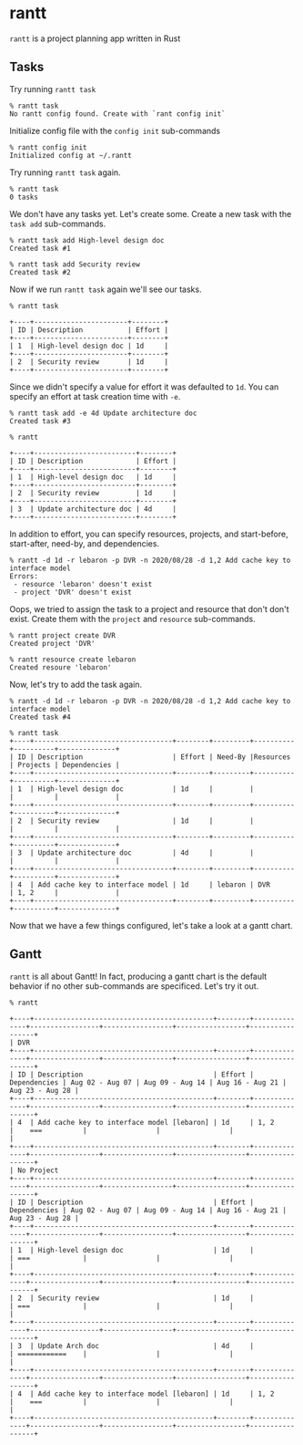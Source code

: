 # rantt

`rantt` is a project planning app written in Rust

## Tasks

Try running `rantt task`

```
% rantt task
No rantt config found. Create with `rant config init`
```

Initialize config file with the `config init` sub-commands

```
% rantt config init
Initialized config at ~/.rantt
```

Try running `rantt task` again.

```
% rantt task
0 tasks
```

We don't have any tasks yet. Let's create some.
Create a new task with the `task add` sub-commands.

```
% rantt task add High-level design doc
Created task #1

% rantt task add Security review
Created task #2
```

Now if we run `rantt task` again we'll see our tasks.

```
% rantt task

+----+-----------------------+--------+
| ID | Description           | Effort |
+----+-----------------------+--------+
| 1  | High-level design doc | 1d     |
+----+-----------------------+--------+
| 2  | Security review       | 1d     |
+----+-----------------------+--------+
```

Since we didn't specify a value for effort it was defaulted to `1d`. You can specify an effort at task creation time with `-e`.

```
% rantt task add -e 4d Update architecture doc
Created task #3

% rantt

+----+-------------------------+--------+
| ID | Description             | Effort |
+----+-------------------------+--------+
| 1  | High-level design doc   | 1d     |
+----+-------------------------+--------+
| 2  | Security review         | 1d     |
+----+-------------------------+--------+
| 3  | Update architecture doc | 4d     |
+----+-------------------------+--------+
```

In addition to effort, you can specify resources, projects, and start-before, start-after, need-by, and dependencies.

```
% rantt -d 1d -r lebaron -p DVR -n 2020/08/28 -d 1,2 Add cache key to interface model
Errors:
 - resource 'lebaron' doesn't exist
 - project 'DVR' doesn't exist
```

Oops, we tried to assign the task to a project and resource that don't don't exist. Create them with the `project` and `resource` sub-commands.

```
% rantt project create DVR
Created project 'DVR'

% rantt resource create lebaron
Created resoure 'lebaron'
```

Now, let's try to add the task again.

```
% rantt -d 1d -r lebaron -p DVR -n 2020/08/28 -d 1,2 Add cache key to interface model
Created task #4

% rantt task
+----+----------------------------------+--------+---------+----------+----------+--------------+
| ID | Description                      | Effort | Need-By |Resources | Projects | Dependencies |
+----+----------------------------------+--------+---------+----------+----------+--------------+
| 1  | High-level design doc            | 1d     |         |          |          |              |
+----+----------------------------------+--------+---------+----------+----------+--------------+
| 2  | Security review                  | 1d     |         |          |          |              |
+----+----------------------------------+--------+---------+----------+----------+--------------+
| 3  | Update architecture doc          | 4d     |         |          |          |              |
+----+----------------------------------+--------+---------+----------+----------+--------------+
| 4  | Add cache key to interface model | 1d     | lebaron | DVR      | 1, 2     |              |
+----+----------------------------------+--------+---------+----------+----------+--------------+
```

Now that we have a few things configured, let's take a look at a gantt chart.

## Gantt

`rantt` is all about Gantt! In fact, producing a gantt chart is the default behavior if no other sub-commands are specificed. Let's try it out.

```
% rantt

+----+--------------------------------------------+--------+--------------+-----------------+-----------------+-----------------+-----------------+
| DVR
+----+--------------------------------------------+--------+--------------+-----------------+-----------------+-----------------+-----------------+
| ID | Description                                | Effort | Dependencies | Aug 02 - Aug 07 | Aug 09 - Aug 14 | Aug 16 - Aug 21 | Aug 23 - Aug 28 |
+----+--------------------------------------------+--------+--------------+-----------------+-----------------+-----------------+-----------------+
| 4  | Add cache key to interface model [lebaron] | 1d     | 1, 2         |    ===          |                 |                 |                 |
+----+--------------------------------------------+--------+--------------+-----------------+-----------------+-----------------+-----------------+
| No Project
+----+--------------------------------------------+--------+--------------+-----------------+-----------------+-----------------+-----------------+
| ID | Description                                | Effort | Dependencies | Aug 02 - Aug 07 | Aug 09 - Aug 14 | Aug 16 - Aug 21 | Aug 23 - Aug 28 |
+----+--------------------------------------------+--------+--------------+-----------------+-----------------+-----------------+-----------------+
| 1  | High-level design doc                      | 1d     |              | ===             |                 |                 |                 |
+----+--------------------------------------------+--------+--------------+-----------------+-----------------+-----------------+-----------------+
| 2  | Security review                            | 1d     |              | ===             |                 |                 |                 |
+----+--------------------------------------------+--------+--------------+-----------------+-----------------+-----------------+-----------------+
| 3  | Update Arch doc                            | 4d     |              | ============    |                 |                 |                 |
+----+--------------------------------------------+--------+--------------+-----------------+-----------------+-----------------+-----------------+
| 4  | Add cache key to interface model [lebaron] | 1d     | 1, 2         |    ===          |                 |                 |                 |
+----+--------------------------------------------+--------+--------------+-----------------+-----------------+-----------------+-----------------+
```